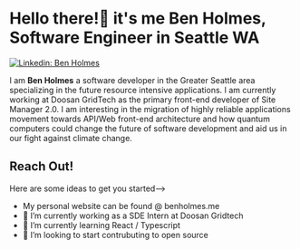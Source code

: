 # Hello there!👋 it's me Ben Holmes, Software Engineer in Seattle WA

[![Linkedin: Ben Holmes](https://img.shields.io/badge/-Ben%20Holmes-blue?style=flat-square&logo=Linkedin&logoColor=white&link=https://www.linkedin.com/in/beneholmes/)](https://www.linkedin.com/in/beneholmes/)

I am **Ben Holmes** a software developer in the Greater Seattle area specializing in the future resource intensive applications. I am currently working at Doosan GridTech as the primary front-end developer of Site Manager 2.0. I am interesting in the migration of highly reliable applications movement towards API/Web front-end architecture and how quantum computers could change the future of software development and aid us in our fight against climate change.

## Reach Out!
Here are some ideas to get you started-->
- My personal website can be found @ benholmes.me
- 🔭 I’m currently working as a SDE Intern at Doosan Gridtech
- 🌱 I’m currently learning React / Typescript
- 👯 I’m looking to start contrubuting to open source
